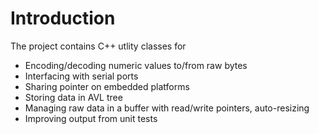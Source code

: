 # Introduction

The project contains C++ utlity classes for

*	Encoding/decoding numeric values to/from raw bytes
*	Interfacing with serial ports
*	Sharing pointer on embedded platforms
*	Storing data in AVL tree
*	Managing raw data in a buffer with read/write pointers, auto-resizing
*	Improving output from unit tests
